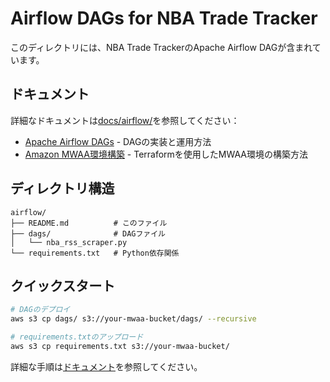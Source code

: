 # Airflow DAGs for NBA Trade Tracker

このディレクトリには、NBA Trade TrackerのApache Airflow DAGが含まれています。

## ドキュメント

詳細なドキュメントは[docs/airflow/](/docs/airflow/)を参照してください：

- [Apache Airflow DAGs](/docs/airflow/dags.md) - DAGの実装と運用方法
- [Amazon MWAA環境構築](/docs/airflow/mwaa-setup.md) - Terraformを使用したMWAA環境の構築方法

## ディレクトリ構造

```
airflow/
├── README.md          # このファイル
├── dags/              # DAGファイル
│   └── nba_rss_scraper.py
└── requirements.txt   # Python依存関係
```

## クイックスタート

```bash
# DAGのデプロイ
aws s3 cp dags/ s3://your-mwaa-bucket/dags/ --recursive

# requirements.txtのアップロード
aws s3 cp requirements.txt s3://your-mwaa-bucket/
```

詳細な手順は[ドキュメント](/docs/airflow/)を参照してください。